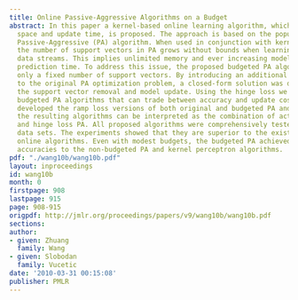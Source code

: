 ```yaml
---
title: Online Passive-Aggressive Algorithms on a Budget
abstract: In this paper a kernel-based online learning algorithm, which has both constant
  space and update time, is proposed. The approach is based on the popular online
  Passive-Aggressive (PA) algorithm. When used in conjunction with kernel function,
  the number of support vectors in PA grows without bounds when learning from noisy
  data streams. This implies unlimited memory and ever increasing model update and
  prediction time. To address this issue, the proposed budgeted PA algorithm maintains
  only a fixed number of support vectors. By introducing an additional constraint
  to the original PA optimization problem, a closed-form solution was derived for
  the support vector removal and model update. Using the hinge loss we developed several
  budgeted PA algorithms that can trade between accuracy and update cost. We also
  developed the ramp loss versions of both original and budgeted PA and showed that
  the resulting algorithms can be interpreted as the combination of active learning
  and hinge loss PA. All proposed algorithms were comprehensively tested on 7 benchmark
  data sets. The experiments showed that they are superior to the existing budgeted
  online algorithms. Even with modest budgets, the budgeted PA achieved very competitive
  accuracies to the non-budgeted PA and kernel perceptron algorithms.
pdf: "./wang10b/wang10b.pdf"
layout: inproceedings
id: wang10b
month: 0
firstpage: 908
lastpage: 915
page: 908-915
origpdf: http://jmlr.org/proceedings/papers/v9/wang10b/wang10b.pdf
sections: 
author:
- given: Zhuang
  family: Wang
- given: Slobodan
  family: Vucetic
date: '2010-03-31 00:15:08'
publisher: PMLR
---
```

